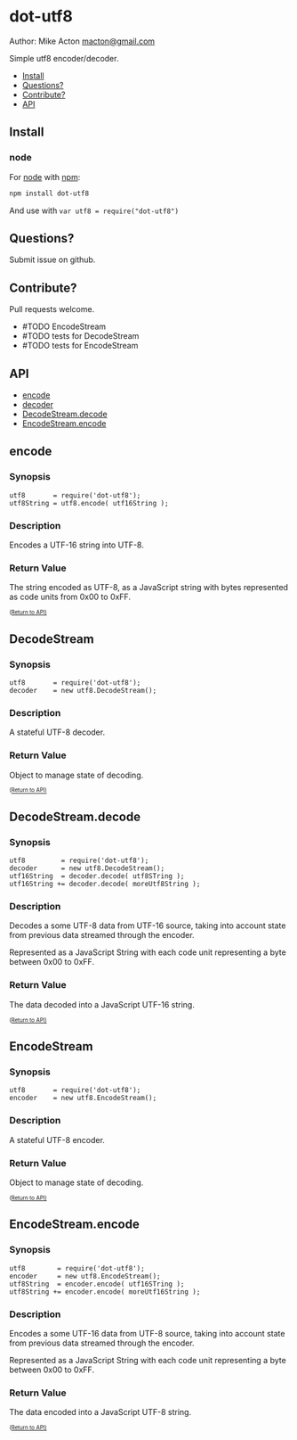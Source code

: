 # dot-utf8

Author: Mike Acton <macton@gmail.com>

Simple utf8 encoder/decoder.

- [Install](#install)
- [Questions?](#questions)
- [Contribute?](#contribute)
- [API](#api)

## Install

### node
For [node](http://nodejs.org) with [npm](http://npmjs.org):

```bash
npm install dot-utf8
```

And use with `var utf8 = require("dot-utf8")`

## Questions?

Submit issue on github.

## Contribute?

Pull requests welcome.

* #TODO EncodeStream
* #TODO tests for DecodeStream
* #TODO tests for EncodeStream

## API
- [encode](#encode)
- [decoder](#decoder)
- [DecodeStream.decode](#decodestreamdecode)
- [EncodeStream.encode](#encodestreamencode)

## encode

### Synopsis

    utf8       = require('dot-utf8');
    utf8String = utf8.encode( utf16String );

### Description

Encodes a UTF-16 string into UTF-8.

### Return Value

The string encoded as UTF-8, as a JavaScript
string with bytes represented as code units from 0x00 to 0xFF.

<sub><sup>([Return to API)](#api)</sup></sub>


## DecodeStream

### Synopsis

    utf8       = require('dot-utf8');
    decoder    = new utf8.DecodeStream();

### Description

A stateful UTF-8 decoder.

### Return Value

Object to manage state of decoding.

<sub><sup>([Return to API)](#api)</sup></sub>

## DecodeStream.decode

### Synopsis

    utf8         = require('dot-utf8');
    decoder      = new utf8.DecodeStream();
    utf16String  = decoder.decode( utf8STring );
    utf16String += decoder.decode( moreUtf8String );

### Description

Decodes a some UTF-8 data from UTF-16 source, taking into account state 
from previous data streamed through the encoder.

Represented as a JavaScript String with each code unit representing
a byte between 0x00 to 0xFF.

### Return Value

The data decoded into a JavaScript UTF-16 string.

<sub><sup>([Return to API)](#api)</sup></sub>

## EncodeStream

### Synopsis

    utf8       = require('dot-utf8');
    encoder    = new utf8.EncodeStream();

### Description

A stateful UTF-8 encoder.

### Return Value

Object to manage state of decoding.

<sub><sup>([Return to API)](#api)</sup></sub>

## EncodeStream.encode

### Synopsis

    utf8        = require('dot-utf8');
    encoder     = new utf8.EncodeStream();
    utf8String  = encoder.encode( utf16STring );
    utf8String += encoder.encode( moreUtf16String );

### Description

Encodes a some UTF-16 data from UTF-8 source, taking into account state
from previous data streamed through the encoder.

Represented as a JavaScript String with each code unit representing
a byte between 0x00 to 0xFF.

### Return Value

The data encoded into a JavaScript UTF-8 string.

<sub><sup>([Return to API)](#api)</sup></sub>

